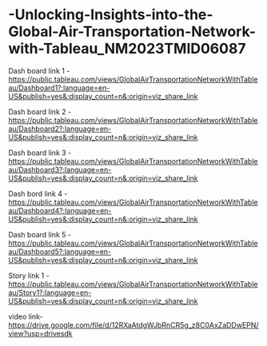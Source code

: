# -Unlocking-Insights-into-the-Global-Air-Transportation-Network-with-Tableau_NM2023TMID06087




Dash board link 1 -https://public.tableau.com/views/GlobalAirTransportationNetworkWithTableau/Dashboard1?:language=en-US&publish=yes&:display_count=n&:origin=viz_share_link

Dash board link 2 -https://public.tableau.com/views/GlobalAirTransportationNetworkWithTableau/Dashboard2?:language=en-US&publish=yes&:display_count=n&:origin=viz_share_link

Dash board link 3 -https://public.tableau.com/views/GlobalAirTransportationNetworkWithTableau/Dashboard3?:language=en-US&publish=yes&:display_count=n&:origin=viz_share_link

Dash bord link 4 -https://public.tableau.com/views/GlobalAirTransportationNetworkWithTableau/Dashboard4?:language=en-US&publish=yes&:display_count=n&:origin=viz_share_link

Dash board link 5 -https://public.tableau.com/views/GlobalAirTransportationNetworkWithTableau/Dashboard5?:language=en-US&publish=yes&:display_count=n&:origin=viz_share_link

Story link 1 -https://public.tableau.com/views/GlobalAirTransportationNetworkWithTableau/Story1?:language=en-US&publish=yes&:display_count=n&:origin=viz_share_link


video link-https://drive.google.com/file/d/12RXaAtdgWJbRnCR5g_z8C0AxZaDDwEPN/view?usp=drivesdk
